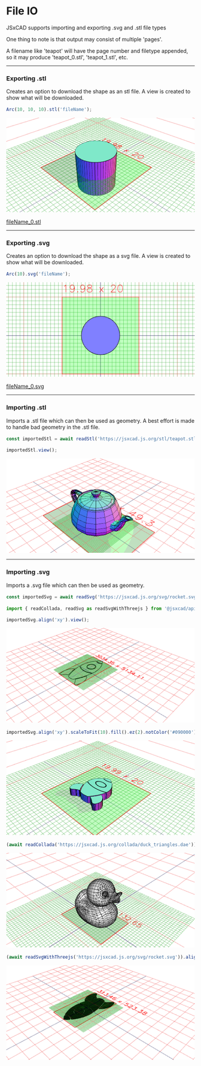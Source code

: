 # File IO
JSxCAD supports importing and exporting .svg and .stl file types

One thing to note is that output may consist of multiple 'pages'.

A filename like 'teapot' will have the page number and filetype appended, so it may produce 'teapot_0.stl', 'teapot_1.stl', etc.

---
### Exporting .stl
Creates an option to download the shape as an stl file. A view is created to show what will be downloaded.

```JavaScript
Arc(10, 10, 10).stl('fileName');
```

![Image](file_import_and_export.md.0.png)

[fileName_0.stl](file_import_and_export.fileName_0.stl)

---
### Exporting .svg
Creates an option to download the shape as a svg file. A view is created to show what will be downloaded.

```JavaScript
Arc(10).svg('fileName');
```

![Image](file_import_and_export.md.1.png)

[fileName_0.svg](file_import_and_export.fileName_0.svg)

---
### Importing .stl
Imports a .stl file which can then be used as geometry. A best effort is made to handle bad geometry in the .stl file.

```JavaScript
const importedStl = await readStl('https://jsxcad.js.org/stl/teapot.stl');
```

```JavaScript
importedStl.view();
```

![Image](file_import_and_export.md.2.png)

---
### Importing .svg
Imports a .svg file which can then be used as geometry.

```JavaScript
const importedSvg = await readSvg('https://jsxcad.js.org/svg/rocket.svg', { fill: false });
```

```JavaScript
import { readCollada, readSvg as readSvgWithThreejs } from '@jsxcad/api-threejs';
```

```JavaScript
importedSvg.align('xy').view();
```

![Image](file_import_and_export.md.3.png)

```JavaScript
importedSvg.align('xy').scaleToFit(10).fill().ez(2).notColor('#090000').view();
```

![Image](file_import_and_export.md.4.png)

```JavaScript
(await readCollada('https://jsxcad.js.org/collada/duck_triangles.dae')).rx(1/4).view();
```

![Image](file_import_and_export.md.5.png)

```JavaScript
(await readSvgWithThreejs('https://jsxcad.js.org/svg/rocket.svg')).align('xy').view();
```

![Image](file_import_and_export.md.6.png)
